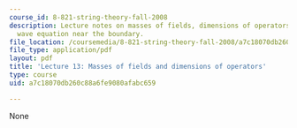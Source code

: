 ```yaml
---
course_id: 8-821-string-theory-fall-2008
description: Lecture notes on masses of fields, dimensions of operators, and the AdS
  wave equation near the boundary.
file_location: /coursemedia/8-821-string-theory-fall-2008/a7c18070db260c88a6fe9080afabc659_lecture13.pdf
file_type: application/pdf
layout: pdf
title: 'Lecture 13: Masses of fields and dimensions of operators'
type: course
uid: a7c18070db260c88a6fe9080afabc659

---
```

None